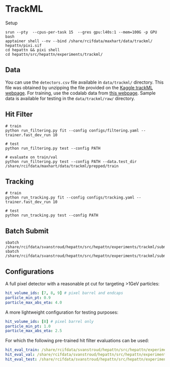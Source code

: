 # TrackML

Setup

```shell
srun --pty  --cpus-per-task 15  --gres gpu:l40s:1 --mem=100G -p GPU bash
apptainer shell --nv --bind /share/rcifdata/maxhart/data/trackml/ hepattn/pixi.sif
cd hepattn && pixi shell
cd hepattn/src/hepattn/experiments/trackml/
```

## Data
You can use the `detectors.csv` file available in `data/trackml/` directory.
This file was obtained by unzipping the file provided on the [Kaggle trackML webpage](https://www.kaggle.com/competitions/trackml-particle-identification/data).
For training, use the codalab data from [this webpage](https://competitions.codalab.org/competitions/20112#participate-get_data).
Sample data is available for testing in the `data/trackml/raw/` directory.

## Hit Filter

```shell
# train
python run_filtering.py fit --config configs/filtering.yaml --trainer.fast_dev_run 10

# test
python run_filtering.py test --config PATH

# evaluate on train/val
python run_filtering.py test --config PATH --data.test_dir /share/rcifdata/maxhart/data/trackml/prepped/train
```

## Tracking

```shell
# train
python run_tracking.py fit --config configs/tracking.yaml --trainer.fast_dev_run 10

# test
python run_tracking.py test --config PATH
```


## Batch Submit

```shell
sbatch /share/rcifdata/svanstroud/hepattn/src/hepattn/experiments/trackml/submit/submit_trackml_filtering.sh
sbatch /share/rcifdata/svanstroud/hepattn/src/hepattn/experiments/trackml/submit/submit_trackml_tracking.sh
```


## Configurations

A full pixel detector with a reasonable pt cut for targeting >1GeV particles:

```yaml
hit_volume_ids: [7, 8, 9] # pixel barrel and endcaps
particle_min_pt: 0.9
particle_max_abs_eta: 4.0
```





A more lightweight configuration for testing purposes:

```yaml
hit_volume_ids: [8] # pixel barrel only
particle_min_pt: 1.0
particle_max_abs_eta: 2.5
```

For which the following pre-trained hit filter evaluations can be used:

```yaml
hit_eval_train: /share/rcifdata/svanstroud/hepattn/src/hepattn/experiments/trackml/logs/HC-v3-lite_20250620-T114025/ckpts/epoch=016-val_loss=0.15730_train_eval.h5
hit_eval_val: /share/rcifdata/svanstroud/hepattn/src/hepattn/experiments/trackml/logs/HC-v3-lite_20250620-T114025/ckpts/epoch=016-val_loss=0.15730_val_eval.h5
hit_eval_test: /share/rcifdata/svanstroud/hepattn/src/hepattn/experiments/trackml/logs/HC-v3-lite_20250620-T114025/ckpts/epoch=016-val_loss=0.15730_test_eval.h5
```
